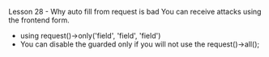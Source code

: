 Lesson 28 - Why auto fill from request is bad
You can receive attacks using the frontend form.
* using request()->only('field', 'field', 'field')
* You can disable  the guarded only if you will not use the request()->all();